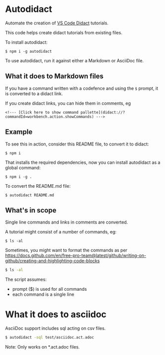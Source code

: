 # Autodidact

Automate the creation of [VS Code Didact](https://marketplace.visualstudio.com/items?itemName=redhat.vscode-didact) tutorials.

This code helps create didact tutorials from existing files.

To install autodidact:

```
$ npm i -g autodidact
```

To use autodidact, run it against either a Markdown or AsciiDoc file.

## What it does to Markdown files

If you have a command written with a codefence and using the `$` prompt, it is converted to a didact link.

If you create didact links, you can hide them in comments, eg

`<!--- [Click here to show command pallette](didact://?commandId=workbench.action.showCommands) --->`

## Example

To see this in action, consider this README file, to convert it to didact:

```
$ npm i 
```

That installs the required dependencies, now you can install autodidact as a global command:

```
$ npm i -g .
```


To convert the README.md file:

```
$ autodidact README.md
```

## What's in scope

Single line commands and links in comments are converted.

<!--- [Click here to show command pallette](didact://?commandId=workbench.action.showCommands) --->

A tutorial might consist of a number of commands, eg:

```
$ ls -al
```

Sometimes, you might want to format the commands as per https://docs.github.com/en/free-pro-team@latest/github/writing-on-github/creating-and-highlighting-code-blocks

```bash
$ ls -al
```

The script assumes:

* prompt ($) is used for all commands
* each command is a single line

# What it does to asciidoc

AsciiDoc support includes sql acting on csv files.

```bash
$ autodidact -sql test/asciidoc.act.adoc
```

Note: Only works on *.act.adoc files.



